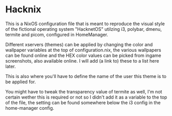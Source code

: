 # Hacknix
This is a NixOS configuration file that is meant to reproduce the visual style of the fictional operating system "HacknetOS" utilzing i3, polybar, dmenu, termite and picom, configured in HomeManager.

Different xservers (themes) can be applied by changing the color and wallpaper variables at the top of configuration.nix, the various wallpapers can be found online and the HEX color values can be picked from ingame screenshots, also available online.
I will add (a link to) these to a list here later.

This is also where you'll have to define the name of the user this theme is to be applied for.

You might have to tweak the transparency value of termite as well, I'm not certain wether this is required or not so I didn't add it as a variable to the top of the file, the setting can be found somewhere below the i3 config in the home-manager config.
